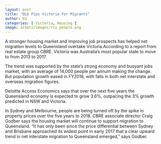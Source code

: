 ```yaml
---
layout: post
title: "QLD Pips Victoria For Migrants"
author: EG
categories: [ Victoria, Housing ]
image: assets/images/rsz_people.png
---
```


A stronger housing market and improving job
prospects has helped net migration levels to
Queensland overtake Victoria.According to a report from real estate group CBRE.
Victoria was Australia’s most popular state to move
to from 2013 to 2017.

The trend was supported by the state’s strong economy and buoyant jobs
market, with an average of 14,000 people per annum
making the change. But population growth eased in
FY2018, with falls in both net interstate and overseas
migration figures.

Deloitte Access Economics says that over the next
five years the Queensland economy is expected to
grow 3.6%, outpacing the 3% growth predicted in
NSW and Victoria.

In Sydney and Melbourne, people are being turned
off by the spike in property prices over the five years
to 2018. CBRE associate director Craig Godber
says the housing market will continue to support
migration to Queensland. “It has only been since
the price differential between Sydney and Brisbane
approached its widest point in early 2017 that a
clear upward trend in net interstate migration to
Queensland emerged,” says Godber.

